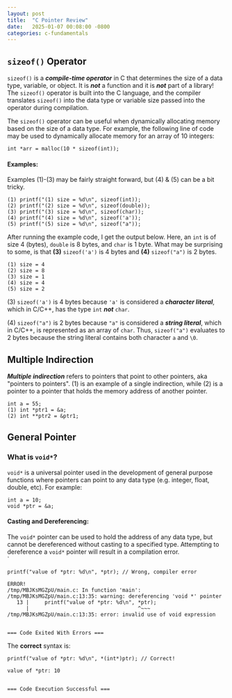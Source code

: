 ```yaml
---
layout: post
title:  "C Pointer Review"
date:   2025-01-07 00:08:00 -0800
categories: c-fundamentals
---
```

## `sizeof()` Operator
 `sizeof()` is a ***compile-time operator*** in C that determines the size of a data type, variable, or object. It is ***not*** a function and it is ***not*** part of a library! The `sizeof()` operator is built into the C language, and the compiler translates `sizeof()` into the data type or variable size passed into the operator during compilation.

The `sizeof()` operator can be useful when dynamically allocating memory based on the size of a data type. For example, the following line of code may be used to dynamically allocate memory for an array of 10 integers:

```
int *arr = malloc(10 * sizeof(int));
```

#### Examples:
Examples (1)-(3) may be fairly straight forward, but (4) & (5) can be a bit tricky.
```
(1) printf("(1) size = %d\n", sizeof(int));
(2) printf("(2) size = %d\n", sizeof(double));
(3) printf("(3) size = %d\n", sizeof(char));
(4) printf("(4) size = %d\n", sizeof('a'));
(5) printf("(5) size = %d\n", sizeof("a"));
```

After running the example code, I get the output below. Here, an `int` is of size 4 (bytes), `double` is 8 bytes,  and `char` is 1 byte.  What may be surprising to some, is that **(3)** `sizeof('a')` is 4 bytes and **(4)** `sizeof("a")` is 2 bytes. 

```
(1) size = 4
(2) size = 8
(3) size = 1
(4) size = 4
(5) size = 2
```

(3) `sizeof('a')` is 4 bytes because `'a'` is considered a ***character literal***, which in C/C++, has the type `int` ***not*** `char`. 

(4) `sizeof("a")` is 2 bytes because `"a"` is considered a ***string literal***, which in C/C++, is represented as an array of `char`. Thus, `sizeof("a")` evaluates to 2 bytes because the string literal contains both character `a` and `\0`.

## Multiple Indirection
***Multiple indirection*** refers to pointers that point to other pointers, aka "pointers to pointers". (1) is an example of a single indirection, while (2) is a pointer to a pointer that holds the memory address of another pointer.

```
int a = 55;
(1) int *ptr1 = &a;
(2) int **ptr2 = &ptr1;
```

## General Pointer
### What is `void*`?
`void*` is a universal pointer used in the development of general purpose functions where  pointers can point to any data type (e.g. integer, float, double, etc).  For example:

```
int a = 10;
void *ptr = &a;
```

#### Casting and Dereferencing:
The `void*` pointer can be used to hold the address of any data type, but cannot be dereferenced without casting to a specified type. Attempting to dereference a `void*` pointer will result in a compilation error.   
`
```
printf("value of *ptr: %d\n", *ptr); // Wrong, compiler error
```

```
ERROR!
/tmp/MBJKsMGZpU/main.c: In function 'main':
/tmp/MBJKsMGZpU/main.c:13:35: warning: dereferencing 'void *' pointer
   13 |     printf("value of *ptr: %d\n", *ptr);
      |                                   ^~~~
/tmp/MBJKsMGZpU/main.c:13:35: error: invalid use of void expression


=== Code Exited With Errors ===
```

The **correct** syntax is:

```
printf("value of *ptr: %d\n", *(int*)ptr); // Correct!
```

```
value of *ptr: 10


=== Code Execution Successful ===
```